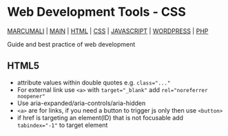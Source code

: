 # Web Development Tools - CSS

[MARCUMALI](https://marcumali.github.io) | 
[MAIN](https://github.com/marcumali/wiki) | [HTML](https://github.com/marcumali/wiki-html) | [CSS](https://github.com/marcumali/wiki-css) | [JAVASCRIPT](https://github.com/marcumali/wiki-javascript) | [WORDPRESS](https://github.com/marcumali/wiki-wordpress) | [PHP](https://github.com/marcumali/wiki-php)

Guide and best practice of web development

## HTML5
* attribute values within double quotes e.g. `class="..."`
* For external link use `<a>` with `target="_blank"` add `rel="noreferrer noopener"`
* Use aria-expanded/aria-controls/aria-hidden
* `<a>` are for links, if you need a button to trigger js only then use `<button>`
* if href is targeting an element(ID) that is not focusable add `tabindex="-1"` to target element
